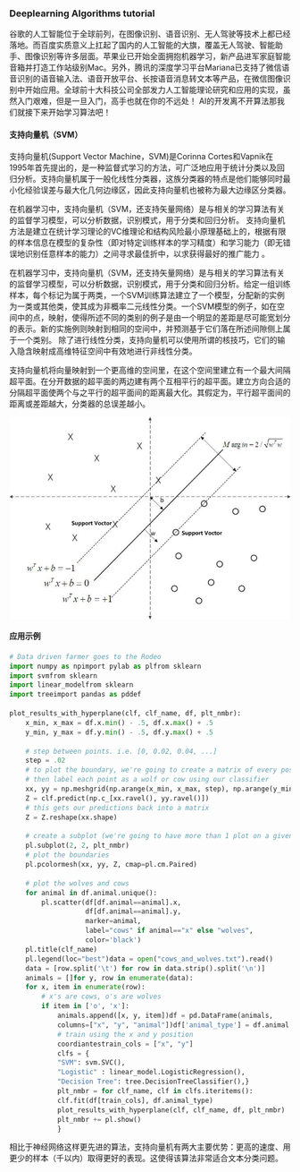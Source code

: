 ### Deeplearning Algorithms tutorial
谷歌的人工智能位于全球前列，在图像识别、语音识别、无人驾驶等技术上都已经落地。而百度实质意义上扛起了国内的人工智能的大旗，覆盖无人驾驶、智能助手、图像识别等许多层面。苹果业已开始全面拥抱机器学习，新产品进军家庭智能音箱并打造工作站级别Mac。另外，腾讯的深度学习平台Mariana已支持了微信语音识别的语音输入法、语音开放平台、长按语音消息转文本等产品，在微信图像识别中开始应用。全球前十大科技公司全部发力人工智能理论研究和应用的实现，虽然入门艰难，但是一旦入门，高手也就在你的不远处！
AI的开发离不开算法那我们就接下来开始学习算法吧！

#### 支持向量机（SVM）

支持向量机(Support Vector Machine，SVM)是Corinna Cortes和Vapnik在1995年首先提出的，是一种监督式学习的方法，可广泛地应用于统计分类以及回归分析。支持向量机属于一般化线性分类器，这族分类器的特点是他们能够同时最小化经验误差与最大化几何边缘区，因此支持向量机也被称为最大边缘区分类器。

在机器学习中，支持向量机（SVM，还支持矢量网络）是与相关的学习算法有关的监督学习模型，可以分析数据，识别模式，用于分类和回归分析。
支持向量机方法是建立在统计学习理论的VC维理论和结构风险最小原理基础上的，根据有限的样本信息在模型的复杂性（即对特定训练样本的学习精度）和学习能力（即无错误地识别任意样本的能力）之间寻求最佳折中，以求获得最好的推广能力 。


在机器学习中，支持向量机（SVM，还支持矢量网络）是与相关的学习算法有关的监督学习模型，可以分析数据，识别模式，用于分类和回归分析。给定一组训练样本，每个标记为属于两类，一个SVM训练算法建立了一个模型，分配新的实例为一类或其他类，使其成为非概率二元线性分类。一个SVM模型的例子，如在空间中的点，映射，使得所述不同的类别的例子是由一个明显的差距是尽可能宽划分的表示。新的实施例则映射到相同的空间中，并预测基于它们落在所述间隙侧上属于一个类别。
除了进行线性分类，支持向量机可以使用所谓的核技巧，它们的输入隐含映射成高维特征空间中有效地进行非线性分类。


支持向量机将向量映射到一个更高维的空间里，在这个空间里建立有一个最大间隔超平面。在分开数据的超平面的两边建有两个互相平行的超平面。建立方向合适的分隔超平面使两个与之平行的超平面间的距离最大化。其假定为，平行超平面间的距离或差距越大，分类器的总误差越小。
<p align="center">
<img width="530" align="center" src="../../images/219.jpg" />
</p>


#### 应用示例
```python
# Data driven farmer goes to the Rodeo
import numpy as npimport pylab as plfrom sklearn 
import svmfrom sklearn 
import linear_modelfrom sklearn 
import treeimport pandas as pddef 

plot_results_with_hyperplane(clf, clf_name, df, plt_nmbr):
    x_min, x_max = df.x.min() - .5, df.x.max() + .5
    y_min, y_max = df.y.min() - .5, df.y.max() + .5

    # step between points. i.e. [0, 0.02, 0.04, ...]
    step = .02
    # to plot the boundary, we're going to create a matrix of every possible point
    # then label each point as a wolf or cow using our classifier
    xx, yy = np.meshgrid(np.arange(x_min, x_max, step), np.arange(y_min, y_max, step))
    Z = clf.predict(np.c_[xx.ravel(), yy.ravel()])
    # this gets our predictions back into a matrix
    Z = Z.reshape(xx.shape)

    # create a subplot (we're going to have more than 1 plot on a given image)
    pl.subplot(2, 2, plt_nmbr)
    # plot the boundaries
    pl.pcolormesh(xx, yy, Z, cmap=pl.cm.Paired)

    # plot the wolves and cows
    for animal in df.animal.unique():
        pl.scatter(df[df.animal==animal].x,
                   df[df.animal==animal].y,
                   marker=animal,
                   label="cows" if animal=="x" else "wolves",
                   color='black')
    pl.title(clf_name)
    pl.legend(loc="best")data = open("cows_and_wolves.txt").read()
    data = [row.split('\t') for row in data.strip().split('\n')]
    animals = []for y, row in enumerate(data):
    for x, item in enumerate(row):
        # x's are cows, o's are wolves
        if item in ['o', 'x']:
            animals.append([x, y, item])df = pd.DataFrame(animals,
            columns=["x", "y", "animal"])df['animal_type'] = df.animal.apply(lambda x: 0 if x=="x" else 1)
            # train using the x and y position 
            coordiantestrain_cols = ["x", "y"]
            clfs = {
            "SVM": svm.SVC(),
            "Logistic" : linear_model.LogisticRegression(),
            "Decision Tree": tree.DecisionTreeClassifier(),}
            plt_nmbr = for clf_name, clf in clfs.iteritems():
            clf.fit(df[train_cols], df.animal_type)
            plot_results_with_hyperplane(clf, clf_name, df, plt_nmbr)
            plt_nmbr += pl.show()
            }
```
相比于神经网络这样更先进的算法，支持向量机有两大主要优势：更高的速度、用更少的样本（千以内）取得更好的表现。这使得该算法非常适合文本分类问题。
